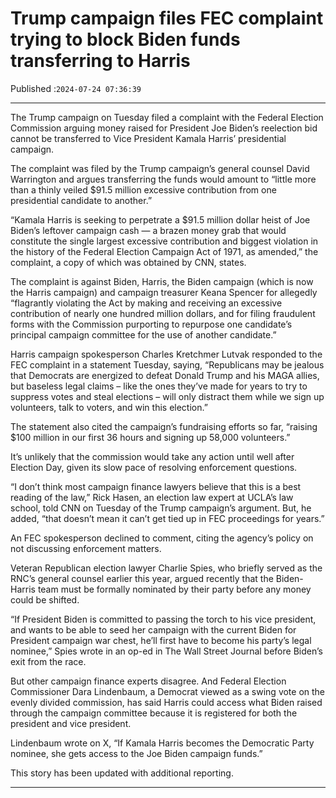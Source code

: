 # Trump campaign files FEC complaint trying to block Biden funds transferring to Harris

Published :`2024-07-24 07:36:39`

---

The Trump campaign on Tuesday filed a complaint with the Federal Election Commission arguing money raised for President Joe Biden’s reelection bid cannot be transferred to Vice President Kamala Harris’ presidential campaign.

The complaint was filed by the Trump campaign’s general counsel David Warrington and argues transferring the funds would amount to “little more than a thinly veiled $91.5 million excessive contribution from one presidential candidate to another.”

“Kamala Harris is seeking to perpetrate a $91.5 million dollar heist of Joe Biden’s leftover campaign cash — a brazen money grab that would constitute the single largest excessive contribution and biggest violation in the history of the Federal Election Campaign Act of 1971, as amended,” the complaint, a copy of which was obtained by CNN, states.

The complaint is against Biden, Harris, the Biden campaign (which is now the Harris campaign) and campaign treasurer Keana Spencer for allegedly “flagrantly violating the Act by making and receiving an excessive contribution of nearly one hundred million dollars, and for filing fraudulent forms with the Commission purporting to repurpose one candidate’s principal campaign committee for the use of another candidate.”

Harris campaign spokesperson Charles Kretchmer Lutvak responded to the FEC complaint in a statement Tuesday, saying, “Republicans may be jealous that Democrats are energized to defeat Donald Trump and his MAGA allies, but baseless legal claims – like the ones they’ve made for years to try to suppress votes and steal elections – will only distract them while we sign up volunteers, talk to voters, and win this election.”

The statement also cited the campaign’s fundraising efforts so far, “raising $100 million in our first 36 hours and signing up 58,000 volunteers.”

It’s unlikely that the commission would take any action until well after Election Day, given its slow pace of resolving enforcement questions.

“I don’t think most campaign finance lawyers believe that this is a best reading of the law,” Rick Hasen, an election law expert at UCLA’s law school, told CNN on Tuesday of the Trump campaign’s argument. But, he added, “that doesn’t mean it can’t get tied up in FEC proceedings for years.”

An FEC spokesperson declined to comment, citing the agency’s policy on not discussing enforcement matters.

Veteran Republican election lawyer Charlie Spies, who briefly served as the RNC’s general counsel earlier this year, argued recently that the Biden-Harris team must be formally nominated by their party before any money could be shifted.

“If President Biden is committed to passing the torch to his vice president, and wants to be able to seed her campaign with the current Biden for President campaign war chest, he’ll first have to become his party’s legal nominee,” Spies wrote in an op-ed in The Wall Street Journal before Biden’s exit from the race.

But other campaign finance experts disagree. And Federal Election Commissioner Dara Lindenbaum, a Democrat viewed as a swing vote on the evenly divided commission, has said Harris could access what Biden raised through the campaign committee because it is registered for both the president and vice president.

Lindenbaum wrote on X, “If Kamala Harris becomes the Democratic Party nominee, she gets access to the Joe Biden campaign funds.”

This story has been updated with additional reporting.

---

